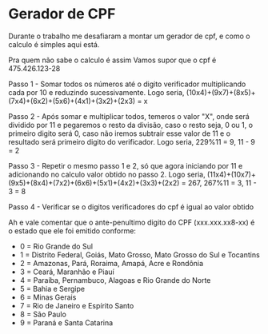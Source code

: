 # Gerador de CPF

Durante o trabalho me desafiaram a montar um gerador de cpf, e como o calculo é simples aqui está.

Pra quem não sabe o calculo é assim
Vamos supor que o cpf é 475.426.123-28

Passo 1 - Somar todos os números até o digito verificador multiplicando cada por 10 e reduzindo sucessivamente.
Logo seria, (10x4)+(9x7)+(8x5)+(7x4)+(6x2)+(5x6)+(4x1)+(3x2)+(2x3) = x

Passo 2 - Após somar e multiplicar todos, temeros o valor "X", onde será dividido por 11 e pegaremos o resto da divisão, caso o resto seja, 0 ou 1, o primeiro digito será 0, caso não iremos subtrair esse valor de 11 e o resultado será primeiro digito do verificador.
Logo seria, 229%11 = 9, 11 - 9 = 2

Passo 3 - Repetir o mesmo passo 1 e 2, só que agora iniciando por 11 e adicionando no calculo valor obtido no passo 2.
Logo seria, (11x4)+(10x7)+(9x5)+(8x4)+(7x2)+(6x6)+(5x1)+(4x2)+(3x3)+(2x2) = 267, 267%11 = 3, 11 - 3 = 8

Passo 4 - Verificar se o digitos verificadores do cpf é igual ao valor obtido

Ah e vale comentar que o ante-penultimo digito do CPF (xxx.xxx.xx8-xx) é o estado que ele foi emitido conforme:
- 0 = Rio Grande do Sul
- 1 = Distrito Federal, Goiás, Mato Grosso, Mato Grosso do Sul e Tocantins
- 2 = Amazonas, Pará, Roraima, Amapá, Acre e Rondônia
- 3 = Ceará, Maranhão e Piauí
- 4 = Paraíba, Pernambuco, Alagoas e Rio Grande do Norte
- 5 = Bahia e Sergipe
- 6 = Minas Gerais
- 7 = Rio de Janeiro e Espírito Santo
- 8 = São Paulo
- 9 = Paraná e Santa Catarina
